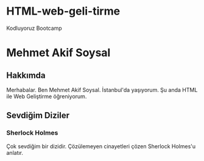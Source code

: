 # HTML-web-geli-tirme
Kodluyoruz Bootcamp
<h1> Mehmet Akif Soysal </h1>
<h2> Hakkımda </h2>
<p> Merhabalar. Ben Mehmet Akif Soysal. İstanbul'da yaşıyorum. Şu anda HTML ile Web Geliştirme öğreniyorum.</p>
<h2> Sevdiğim Diziler </h2>
<h3> Sherlock Holmes </h3>
<p> Çok sevdiğim bir dizidir. Çözülemeyen cinayetleri çözen Sherlock Holmes'u  anlatır.</p>
